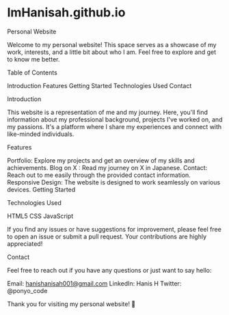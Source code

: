 # ImHanisah.github.io

Personal Website

Welcome to my personal website! This space serves as a showcase of my work, interests, and a little bit about who I am. Feel free to explore and get to know me better.

Table of Contents

Introduction
Features
Getting Started
Technologies Used
Contact

Introduction

This website is a representation of me and my journey. Here, you'll find information about my professional background, projects I've worked on, and my passions. It's a platform where I share my experiences and connect with like-minded individuals.

Features

Portfolio: Explore my projects and get an overview of my skills and achievements.
Blog on X : Read my journey on X in Japanese.
Contact: Reach out to me easily through the provided contact information.
Responsive Design: The website is designed to work seamlessly on various devices.
Getting Started

Technologies Used

HTML5
CSS
JavaScript

If you find any issues or have suggestions for improvement, please feel free to open an issue or submit a pull request. Your contributions are highly appreciated!

Contact

Feel free to reach out if you have any questions or just want to say hello:

Email: hanishanisah001@gmail.com 
LinkedIn: Hanis H
Twitter: @ponyo_code

Thank you for visiting my personal website! 🚀





